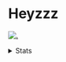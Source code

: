 # Heyzzz  

[![.](https://skillicons.dev/icons?i=js,java)](https://skillicons.dev)  

<details>
<summary>Stats</summary
<!--START_SECTION:waka-->

```txt
TypeScript   2 hrs 23 mins   ███████▓░░░░░░░░░░░░░░░░░   31.07 %
Rust         1 hr 32 mins    █████░░░░░░░░░░░░░░░░░░░░   20.05 %
C++          1 hr 7 mins     ███▓░░░░░░░░░░░░░░░░░░░░░   14.57 %
Java         54 mins         ███░░░░░░░░░░░░░░░░░░░░░░   11.86 %
JavaScript   33 mins         █▓░░░░░░░░░░░░░░░░░░░░░░░   07.31 %
```

<!--END_SECTION:waka-->
</details>
